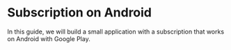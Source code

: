 # Subscription on Android

In this guide, we will build a small application with a subscription that works on Android with Google Play.

